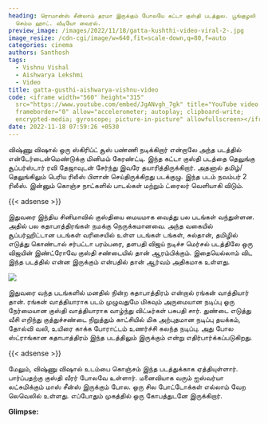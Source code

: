 ```yaml
---
heading: ரொமான்ஸ் சீன்லாம் தரமா இருக்கும் போலயே கட்டா குஸ்தி படத்துல. பூங்குழலி
  செம்ம ஹாட். வீடியோ வைரல்.
preview_image: /images/2022/11/18/gatta-kushthi-video-viral-2-.jpg
image_resize: /cdn-cgi/image/w=640,fit=scale-down,q=80,f=auto
categories: cinema
authors: Santhosh
tags:
  - Vishnu Vishal
  - Aishwarya Lekshmi
  - Video
title: gatta-gusthi-aishwarya-vishnu-video
code: <iframe width="560" height="315"
  src="https://www.youtube.com/embed/JgANvgh_7gk" title="YouTube video player"
  frameborder="0" allow="accelerometer; autoplay; clipboard-write;
  encrypted-media; gyroscope; picture-in-picture" allowfullscreen></iframe>
date: 2022-11-18 07:59:26 +0530
---
```

விஷ்ணு விஷால் ஒரு ஸ்கிரிப்ட் சூஸ் பண்ணி நடிக்கிறார் என்றாலே அந்த படத்தில் என்டேர்டைன்மெண்டுக்கு மினிமம் கேரண்ட்டி. இந்த கட்டா குஸ்தி படத்தை தெலுங்கு சூப்பர்ஸ்டார் ரவி தேஜாவுடன் சேர்ந்து இவரே தயாரித்திருக்கிறார். அதனால் தமிழ்/தெலுங்கிலும் பெரிய ரிலீஸ் பிளான் செய்திருக்கிறது படக்குழு. இந்த படம் நவம்பர் 2 ரிலீஸ். இன்னும் கொஞ்ச நாட்களில் பாடல்கள் மற்றும் ட்ரைலர் வெளியாகி விடும்.

{{< adsense >}}

இதுவரை இந்திய சினிமாவில் குஸ்தியை மையமாக வைத்து பல படங்கள் வந்துள்ளன. அதில் பல கதாபாத்திரங்கள் நமக்கு நெருக்கமானவை. அந்த வகையில் சூப்பர்ஹிட்டான படங்கள் வரிசையில் உள்ள படங்கள் டங்கள், சுல்தான், தமிழில் எடுத்து கொண்டால் சர்பட்டா பரம்பரை, தளபதி விஜய் நடிச்ச மெர்சல் படத்திலே ஒரு விஜயின் இண்ட்ரோவே குஸ்தி சண்டையில் தான் ஆரம்பிக்கும். இதையெல்லாம் விட இந்த படத்தில் என்ன இருக்கும் என்பதில் தான் ஆர்வம் அதிகமாக உள்ளது.

![](/images/2022/11/18/gatta-kushthi-video-viral-1-.jpg)

இதுவரை வந்த படங்களில் மனதில் நின்ற கதாபாத்திரம் என்றால் ரங்கன் வாத்தியார் தான். ரங்கன் வாத்தியாராக படம் முழுவதுமே மிகவும் அருமையான நடிப்பு ஒரு நேர்மையான குஸ்தி வாத்தியாராக வாழ்ந்து விட்டீர்கள் பசுபதி சார். துண்டை எடுத்து வீசி எறிந்து குத்துச்சண்டை  நிறுத்தும் காட்சியில் மிக அற்புதமான நடிப்பு தயக்கம், தோல்வி வலி, உயிரை காக்க போராட்டம் உணர்ச்சி கலந்த நடிப்பு. அது போல ஸ்ட்ராங்கான கதாபாத்திரம் இந்த படத்திலும் இருக்கும் என்று எதிர்பார்க்கப்படுகிறது.

{{< adsense >}}

மேலும், விஷ்ணு விஷால் உடம்பை கொஞ்சம் இந்த படத்துக்காக ஏத்தியுள்ளார். பார்ப்பதற்கு குஸ்தி வீரர் போலவே உள்ளார். மனைவியாக வரும் ஐஸ்வர்யா லட்சுமிக்கும் மாஸ் சீன்ஸ் இருக்கும் போல. ஒரு சில போட்டோக்கள் எல்லாம் வேற லெவெலில் உள்ளது. எப்போதும் முகத்தில் ஒரு கோபத்துடனே இருக்கிறார்.

**G﻿limpse:**